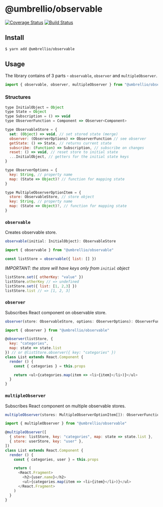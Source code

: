 # @umbrellio/observable

[![Coverage Status](https://coveralls.io/repos/github/umbrellio/observable/badge.svg?branch=master)](https://coveralls.io/github/umbrellio/observable?branch=master)
[![Build Status](https://travis-ci.com/umbrellio/observable.svg?branch=master)](https://travis-ci.com/umbrellio/observable)

## Install

```sh
$ yarn add @umbrellio/observable
```

## Usage

The library contains of 3 parts - `observable`, `observer` and `multipleObserver`.

```js
import { observable, observer, multipleObserver } from "@umbrellio/observable"
```

### Structures

```js
type InitialObject = Object
type State = Object
type Subscription = () => void
type ObserverFunction = Component => Observer<Component>

type ObservableStore = {
  set: (Object) => void, // set stored state (merge)
  observer: (ObserverOptions) => ObserverFunction // see observer
  getState: () => State, // returns current state
  subscribe: (Function) => Subscription, // subscribe on changes
  reset: () => void, // reset store to initial state
  ...InitialObject, // getters for the initial state keys
}

type ObserverOptions = {
  key: String, // property name
  map: (State => Object)? // function for mapping state
}

type MultipleObserverOptionItem = {
  store: ObservableStore, // store object
  key: String, // property name
  map: (State => Object)?, // function for mapping state
}
```

### `observable`

Creates observable store.

```js
observable(initial: InitialObject): ObservableStore
```

```js
import { observable } from "@umbrellio/observable"

const listStore = observable({ list: [] })
```

*IMPORTANT: the store will have keys only from `initial` object*

```js
listStore.set({ otherKey: "value" })
listStore.otherKey // => undefined
listStore.set({ list: [1, 2,3] })
listStore.list // => [1, 2, 3]
```

### `observer`

Subscribes React component on observable store.

```js
observer(store: ObservableStore, options: ObserverOptions): ObserverFunction
```

```js
import { observer } from "@umbrellio/observable"

@observer(listStore, {
  key: "categories",
  map: state => state.list
}) // or @listStore.observer({ key: "categories" })
class List extends React.Component {
  render () {
    const { categories } = this.props

    return <ul>{categories.map(item => <li>{item}</li>)}</ul>
  }
}
```

### `multipleObserver`

Subscribes React component on multiple observable stores.

```js
multipleObserver(stores: MultipleObserverOptionItem[]): ObserverFunction
```

```js
import { multipleObserver } from "@umbrellio/observable"

@multipleObserver([
  { store: listStore, key: "categories", map: state => state.list },
  { store: userStore, key: "user" },
])
class List extends React.Component {
  render () {
    const { categories, user } = this.props

    return (
      <React.Fragment>
        <h2>{user.name}</h2>
        <ul>{categories.map(item => <li>{item}</li>)}</ul>
      </React.Fragment>
    )
  }
}
```
